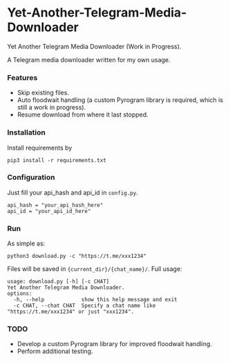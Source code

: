 # Yet-Another-Telegram-Media-Downloader
Yet Another Telegram Media Downloader (Work in Progress).

A Telegram media downloader written for my own usage.


### Features
* Skip existing files.
* Auto floodwait handling (a custom Pyrogram library is required, which is still a work in progress).
* Resume download from where it last stopped.

### Installation
Install requirements by
```
pip3 install -r requirements.txt
```

### Configuration
Just fill your api_hash and api_id in `config.py`.
```
api_hash = "your_api_hash_here"
api_id = "your_api_id_here"
```

### Run
As simple as:
```
python3 download.py -c "https://t.me/xxx1234"
```
Files will be saved in `{current_dir}/{chat_name}/`.
Full usage:
```
usage: download.py [-h] [-c CHAT]
Yet Another Telegram Media Downloader.
options:
  -h, --help            show this help message and exit
  -c CHAT, --chat CHAT  Specify a chat name like "https://t.me/xxx1234" or just "xxx1234".
```

### TODO
* Develop a custom Pyrogram library for improved floodwait handling.
* Perform additional testing.
